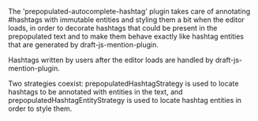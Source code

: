 The 'prepopulated-autocomplete-hashtag' plugin takes care of annotating #hashtags
with immutable entities and styling them a bit when the editor loads, in order to
decorate hashtags that could be present in the prepopulated text and to make them
behave exactly like hashtag entities that are generated by draft-js-mention-plugin.

Hashtags written by users after the editor loads are handled by draft-js-mention-plugin.

Two strategies coexist: prepopulatedHashtagStrategy is used to locate hashtags to be
annotated with entities in the text, and prepopulatedHashtagEntityStrategy is used
to locate hashtag entities in order to style them.
